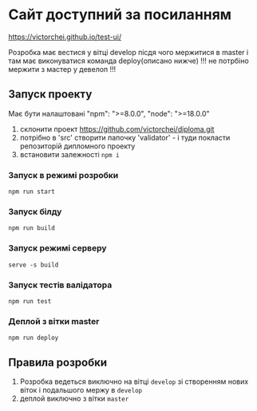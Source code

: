 # Сайт доступний за посиланням
https://victorchei.github.io/test-ui/

Розробка має вестися у вітці develop пісдя чого мержитися в master і там має виконуватися команда deploy(описано нижче)
!!! не потрбіно мержити з мастер у девелоп !!!

## Запуск проекту
Має бути налаштовані "npm": ">=8.0.0", "node": ">=18.0.0"

1. склонити проект https://github.com/victorchei/diploma.git
2. потрібно в 'src' створити папочку 'validator' - і туди покласти репозиторій дипломного проекту
3. встановити залежності `npm i`

### Запуск в режимі розробки
`npm run start`

### Запуск білду
`npm run build`

### Запуск режимі серверу
`serve -s build`

### Запуск тестів валідатора
`npm run test`

### Деплой з вітки master
`npm run deploy`

## Правила розробки
1) Розробка ведеться виключно на вітці `develop` зі створенням нових віток і подальшого мержу в `develop`
2) деплой виключно з вітки `master`



